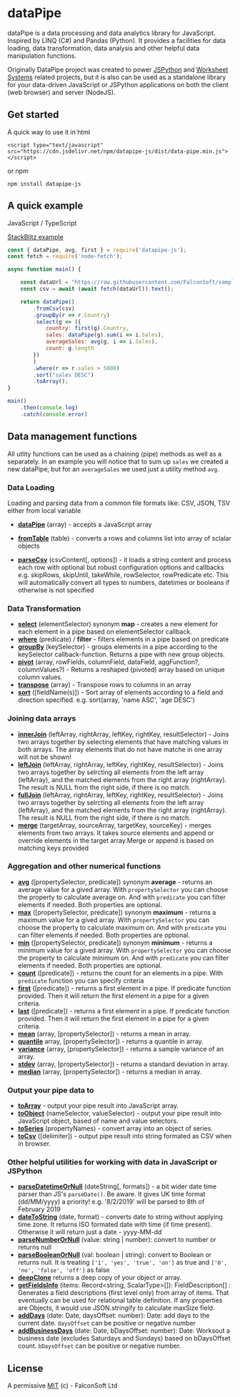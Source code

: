 # dataPipe

dataPipe is a data processing and data analytics library for JavaScript. Inspired by LINQ (C#) and Pandas (Python). It provides a facilities for data loading, data transformation, data analysis and other helpful data manipulation functions. 

Originally DataPipe project was created to power [JSPython](https://github.com/jspython-dev/jspython) and [Worksheet Systems](https://worksheet.systems) related projects, but it is also can be used as a standalone library for your data-driven JavaScript or JSPython applications on both the client (web browser) and server (NodeJS).

## Get started

A quick way to use it in html

```
<script type="text/javascript" src="https://cdn.jsdelivr.net/npm/datapipe-js/dist/data-pipe.min.js"></script>
```

or npm

```
npm install datapipe-js
```

## A quick example

JavaScript / TypeScript

[StackBlitz example](https://stackblitz.com/edit/datapipe-js-examples?file=index.js)

```js
const { dataPipe, avg, first } = require('datapipe-js');
const fetch = require('node-fetch');

async function main() {

    const dataUrl = "https://raw.githubusercontent.com/FalconSoft/sample-data/master/CSV/sample-testing-data-100.csv";
    const csv = await (await fetch(dataUrl)).text();

    return dataPipe()
        .fromCsv(csv)
        .groupBy(r => r.Country)
        .select(g => ({
            country: first(g).Country,
            sales: dataPipe(g).sum(i => i.Sales),
            averageSales: avg(g, i => i.Sales),
            count: g.length
        })
        )
        .where(r => r.sales > 5000)
        .sort("sales DESC")
        .toArray();
}

main()
    .then(console.log)
    .catch(console.error)
```

## Data management functions

All utlity functions can be used as a chaining (pipe) methods as well as a separately. In an example you will notice that to sum up `sales` we created a new dataPipe, but for an `averageSales` we used just a utility method `avg`. 

### Data Loading

Loading and parsing data from a common file formats like: CSV, JSON, TSV either from local variable

 - [**dataPipe**](https://www.datapipe-js.com/docs/datapipe#datapipe) (array) - accepts a JavaScript array
 
- [**fromTable**](https://www.datapipe-js.com/docs/datapipe-js-utils#fromtable) (table) - converts a rows and columns list into array of sclalar objects

 - [**parseCsv**](https://www.datapipe-js.com/docs/datapipe-js-utils#parsecsv) (csvContent[, options]) - it loads a string content and process each row with optional but robust configuration options and callbacks e.g. skipRows, skipUntil, takeWhile, rowSelector, rowPredicate etc. This will automatically convert all types to numbers, datetimes or booleans if otherwise is not specified

### Data Transformation

 - [**select**](https://www.datapipe-js.com/docs/datapipe-js-array#select) (elementSelector) synonym **map** - creates a new element for each element in a pipe based on elementSelector callback.
 - [**where**](https://www.datapipe-js.com/docs/datapipe-js-array#where) (predicate) / **filter** - filters elements in a pipe based on predicate
 - [**groupBy**](https://www.datapipe-js.com/docs/datapipe-js-array#groupby) (keySelector) - groups elements in a pipe according to the keySelector callback-function. Returns a pipe with new group objects.
 - [**pivot**](https://www.datapipe-js.com/docs/datapipe-js-array#pivot) (array, rowFields, columnField, dataField, aggFunction?, columnValues?) - Returns a reshaped (pivoted) array based on unique column values.
 - [**transpose**](https://www.datapipe-js.com/docs/datapipe-js-array#transpose) (array) - Transpose rows to columns in an array
 - [**sort**](https://www.datapipe-js.com/docs/datapipe-js-array#sort) ([fieldName(s)]) - Sort array of elements according to a field and direction specified. e.g. sort(array, 'name ASC', 'age DESC')

### Joining data arrays

 - [**innerJoin**](https://www.datapipe-js.com/docs/datapipe-js-array#innerjoin) (leftArray, rightArray, leftKey, rightKey, resultSelector) - Joins two arrays together by selecting elements that have matching values in both arrays. The array elements that do not have matche in one array will not be shown!
 - [**leftJoin**](https://www.datapipe-js.com/docs/datapipe-js-array#leftjoin) (leftArray, rightArray, leftKey, rightKey, resultSelector) - Joins two arrays together by selrcting all elements from the left array (leftArray), and the matched elements from the right array (rightArray). The result is NULL from the right side, if there is no match.
 - [**fullJoin**](https://www.datapipe-js.com/docs/datapipe-js-array#fulljoin) (leftArray, rightArray, leftKey, rightKey, resultSelector) - Joins two arrays together by selrcting all elements from the left array (leftArray), and the matched elements from the right array (rightArray). The result is NULL from the right side, if there is no match.
 - [**merge**](https://www.datapipe-js.com/docs/datapipe-js-array#merge) (targetArray, sourceArray, targetKey, sourceKey) - merges elements from two arrays. It takes source elements and append or override elements in the target array.Merge or append is based on matching keys provided


### Aggregation and other numerical functions

 - [**avg**](https://www.datapipe-js.com/docs/datapipe-js-array#avg) ([propertySelector, predicate]) synonym **average** - returns an average value for a gived array. With `propertySelector` you can choose the property to calculate average on. And with `predicate` you can filter elements if needed. Both properties are optional.
 - [**max**](https://www.datapipe-js.com/docs/datapipe-js-array#max) ([propertySelector, predicate]) synonym **maximum** - returns a maximum value for a gived array. With `propertySelector` you can choose the property to calculate maximum on. And with `predicate` you can filter elements if needed. Both properties are optional.
 - [**min**](https://www.datapipe-js.com/docs/datapipe-js-array#min) ([propertySelector, predicate]) synonym **minimum** - returns a minimum value for a gived array. With `propertySelector` you can choose the property to calculate minimum on. And with `predicate` you can filter elements if needed. Both properties are optional.
 - [**count**](https://www.datapipe-js.com/docs/datapipe-js-array#count) ([predicate]) - returns the count for an elements in a pipe. With `predicate` function you can specify criteria
 - [**first**](https://www.datapipe-js.com/docs/datapipe-js-array#first) ([predicate]) - returns a first element in a pipe. If predicate function provided. Then it will return the first element in a pipe for a given criteria.
 - [**last**](https://www.datapipe-js.com/docs/datapipe-js-array#last) ([predicate]) - returns a first element in a pipe. If predicate function provided. Then it will return the first element in a pipe for a given criteria.
 - [**mean**](https://www.datapipe-js.com/docs/datapipe-js-array#mean) (array, [propertySelector]) - returns a mean in array.
 - [**quantile**](https://www.datapipe-js.com/docs/datapipe-js-array#quantile) array, [propertySelector]) - returns a quantile in array.
 - [**variance**](https://www.datapipe-js.com/docs/datapipe-js-array#variance) (array, [propertySelector]) - returns a sample variance of an array.
 - [**stdev**](https://www.datapipe-js.com/docs/datapipe-js-array#stdev) (array, [propertySelector]) - returns a standard deviation in array.
 - [**median**](https://www.datapipe-js.com/docs/datapipe-js-array#median) (array, [propertySelector]) - returns a median in array.
 
### Output your pipe data to

 - [**toArray**](https://www.datapipe-js.com/docs/datapipe-js-utils#toarray) - output your pipe result into JavaScript array.
 - [**toObject**](https://www.datapipe-js.com/docs/datapipe-js-utils#toobject) (nameSelector, valueSelector) - output your pipe result into JavaScript object, based of name and value selectors.
 - [**toSeries**](https://www.datapipe-js.com/docs/datapipe-js-utils#toseries) (propertyNames) - convert array into an object of series.
 - [**toCsv**](https://www.datapipe-js.com/docs/datapipe-js-utils#tocsv) ([delimiter]) - output pipe result into string formated as CSV
when in browser.

### Other helpful utilities for working with data in JavaScript or JSPython
 - [**parseDatetimeOrNull**](https://www.datapipe-js.com/docs/datapipe-js-utils#parsedatetimeornull) (dateString[, formats]) - a bit wider date time parser than JS's `parseDate()`. Be aware. It gives UK time format (dd/MM/yyyy) a priority! e.g. '8/2/2019' will be parsed to 8th of February 2019
 - [**dateToString**](https://www.datapipe-js.com/docs/datapipe-js-utils#datetostring) (date, format) - converts date to string without applying time zone. It returns ISO formated date with time (if time present). Otherwise it will return just a date - yyyy-MM-dd
 - [**parseNumberOrNull**](https://www.datapipe-js.com/docs/datapipe-js-utils#parsenumberornull) (value: string | number): convert to number or returns null
 - [**parseBooleanOrNull**](https://www.datapipe-js.com/docs/datapipe-js-utils#parsebooleanornull) (val: boolean | string): convert to Boolean or returns null. It is treating `['1', 'yes', 'true', 'on']` as true and `['0', 'no', 'false', 'off']` as false 
 - [**deepClone**](https://www.datapipe-js.com/docs/datapipe-js-utils#deepclone) returns a deep copy of your object or array.
 - [**getFieldsInfo**](https://www.datapipe-js.com/docs/datapipe-js-utils#getfieldsinfo) (items: Record<string, ScalarType>[]): FieldDescription[] : Generates a field descriptions (first level only) from array of items. That eventually can be used for relational table definition. If any properties are Objects, it would use JSON.stringify to calculate maxSize field.
- [**addDays**](https://www.datapipe-js.com/docs/datapipe-js-utils#adddays) (date: Date, daysOffset: number): Date:  add days to the current date. `daysOffset` can be positive or negative number
- [**addBusinessDays**](https://www.datapipe-js.com/docs/datapipe-js-utils#addbusinessdays) (date: Date, bDaysOffset: number): Date:  Worksout a business date (excludes Saturdays and Sundays) based on bDaysOffset count. `bDaysOffset` can be positive or negative number.
 
## License
A permissive [MIT](https://github.com/FalconSoft/dataPipe/blob/master/LICENSE) (c) - FalconSoft Ltd

 
